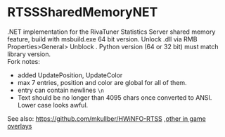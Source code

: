 RTSSSharedMemoryNET
===================

.NET implementation for the RivaTuner Statistics Server shared memory feature,
build with msbuild.exe 64 bit version. Unlock .dll via RMB Properties>General> Unblock . Python version (64 or 32 bit)  must match library version.  
Fork notes:
- added UpdatePosition, UpdateColor
- max 7 entries, position and color are global for all of them.
- entry can contain newlines `\n`
- Text should be no longer than 4095 chars once converted to ANSI. Lower case looks awful.

See also:
https://github.com/mkullber/HWiNFO-RTSS ,[other in game overlays](https://github.com/upgradeQ/Daylight)
